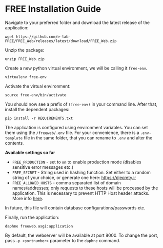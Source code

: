 # FREE Installation Guide #

Navigate to your preferred folder and download the latest release of the application:

```
wget https://github.com/e-lab-FREE/FREE_Web/releases/latest/download/FREE_Web.zip 
```

Unzip the package:
```
unzip FREE_Web.zip
```

Create a new python virtual environment, we will be calling it `free-env`.
```
virtualenv free-env
```

Activate the virtual environment:
```
source free-env/bin/activate
```

You should now see a prefix of `(free-env)` in your command line. After that, install the dependent packages:
```
pip install -r REQUIREMENTS.txt
```

The application is configured using environment variables. You can set them using the `/freeweb/.env` file. For your convenience, there is a `.env-template` file in the same folder, that you can rename to `.env` and alter the contents.

**Available settings so far**

- `FREE_PRODUCTION` - set to `on` to enable production mode (disables sensitive error messages etc.)
- `FREE_SECRET` - String used in hashing function. Set either to a random string of your choice, or generate one here: https://djecrety.ir 
- `FREE_ALLOWED_HOSTS` - comma separated list of domain names/addresses; only requests to these hosts will be processed by the application. This is necessary to prevent HTTP Host header attacks. More info [here](https://docs.djangoproject.com/en/3.2/topics/security/#host-headers-virtual-hosting).

In future, this file will contain database configurations/passwords etc.

Finally, run the application:
```
daphne freeweb.asgi:application
```

By default, the webserver will be available at port 8000. To change the port, pass `-p <portnumber>` parameter to the `daphne` command.